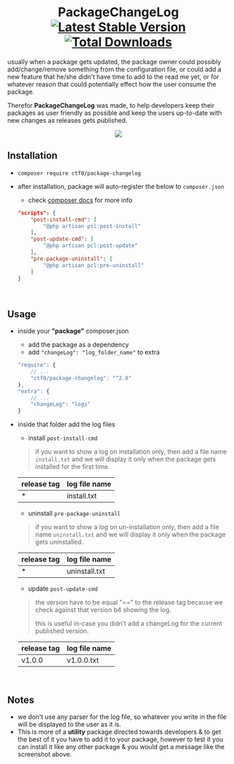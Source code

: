 <h1 align="center">
    PackageChangeLog
    <br>
    <a href="https://packagist.org/packages/ctf0/package-changelog"><img src="https://img.shields.io/packagist/v/ctf0/package-changelog.svg" alt="Latest Stable Version" /></a> <a href="https://packagist.org/packages/ctf0/package-changelog"><img src="https://img.shields.io/packagist/dt/ctf0/package-changelog.svg" alt="Total Downloads" /></a>
</h1>

usually when a package gets updated, the package owner could possibly add/change/remove something from the configuration file,
or could add a new feature that he/she didn't have time to add to the read me yet,
or for whatever reason that could potentially effect how the user consume the package.

Therefor **PackageChangeLog** was made, to help developers keep their packages as user friendly as possible and keep the users up-to-date with new changes as releases gets published.

<p align="center">
    <img src="https://user-images.githubusercontent.com/7388088/30776152-e2be70d6-a0a1-11e7-9793-0584a5ecb9f8.png">
</p>

## Installation

- `composer require ctf0/package-changelog`
- after installation, package will auto-register the below to `composer.json`
    + check [composer docs](https://getcomposer.org/doc/articles/scripts.md#what-is-a-script-) for more info

    ```json
    "scripts": {
        "post-install-cmd": [
            "@php artisan pcl:post-install"
        ],
        "post-update-cmd": [
            "@php artisan pcl:post-update"
        ],
        "pre-package-uninstall": [
            "@php artisan pcl:pre-uninstall"
        ]
    }
    ```
    
<br>

## Usage

- inside your **"package"** composer.json
    + add the package as a dependency
    + add `"changeLog": "log_folder_name"` to extra
    
    ```js
    "require": {
        // ...
        "ctf0/package-changelog": "^2.0"
    },
    "extra": {
        // ...
        "changeLog": "logs"
    }
    ```

- inside that folder add the log files
    - install `post-install-cmd`
    > if you want to show a log on installation only, then add a file name `install.txt` and we will display it only when the package gets installed for the first time.

    | release tag | log file name |
    | ----------- | ------------- |
    | *           | install.txt   |

    - uninstall `pre-package-uninstall`
    > if you want to show a log on un-installation only, then add a file name `uninstall.txt` and we will display it only when the package gets uninstalled.

    | release tag | log file name |
    | ----------- | ------------- |
    | *           | uninstall.txt |

    - update `post-update-cmd`
    > the version have to be equal "==" to the release tag because we check against that version b4 showing the log.
    >
    > this is useful in-case you didn't add a changeLog for the current published version.

    | release tag | log file name |
    | ----------- | ------------- |
    | v1.0.0      | v1.0.0.txt    |

<br>

## Notes

- we don't use any parser for the log file, so whatever you write in the file will be displayed to the user as it is.
- This is more of a **utility** package directed towards developers & to get the best of it you have to add it to your package, however to test it you can install it like any other package & you would get a message like the screenshot above.
